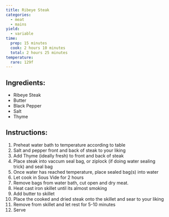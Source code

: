 ```yaml
---
title: Ribeye Steak
categories:
  - meat
  - mains
yield:
  - variable
time:  
  prep: 15 minutes
  cook: 2 hours 10 minutes
  total: 2 hours 25 minutes
temperature:
  rare: 129f
---
```


## Ingredients:
* Ribeye Steak
* Butter
* Black Pepper
* Salt
* Thyme

## Instructions:
1. Preheat water bath to temperature according to table
2. Salt and pepper front and back of steak to your liking
3. Add Thyme (ideally fresh) to front and back of steak
4. Place steak into vaccum seal bag, or ziplock (if doing water sealing trick) and seal bag
5. Once water has reached temperature, place sealed bag(s) into water
6. Let cook in Sous Vide for 2 hours
7. Remove bags from water bath, cut open and dry meat.
8. Heat cast iron skillet until its almost smoking
9. Add butter to skillet
10. Place the cooked and dried steak onto the skillet and sear to your liking
11. Remove from skillet and let rest for 5-10 minutes
12. Serve
